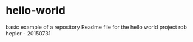 # hello-world
basic example of a repository
Readme file for the hello world project
rob hepler - 20150731

